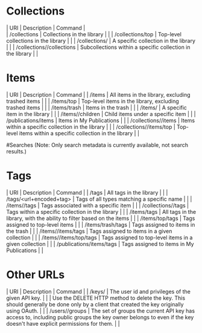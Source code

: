 # Collections

| URI | Description | Command |  
| <prefix>/collections | Collections in the library | |
| <prefix>/collections/top | Top-level collections in the library | |
| <prefix>/collections/<collectionKey> | A specific collection in the library | |
| <prefix>/collections/<collectionKey>/collections | Subcollections within a specific collection in the library | |

# Items

| URI | Description | Command |
| <prefix>/items | All items in the library, excluding trashed items | |
| <prefix>/items/top | Top-level items in the library, excluding trashed items | |
| <prefix>/items/trash | Items in the trash | |
| <prefix>/items/<itemKey> | A specific item in the library | |
| <prefix>/items/<itemKey>/children | Child items under a specific item | |
| <prefix>/publications/items | Items in My Publications | |
| <prefix>/collections/<collectionKey>/items | Items within a specific collection in the library | |
| <prefix>/collections/<collectionKey>/items/top | Top-level items within a specific collection in the library | |

#Searches
(Note: Only search metadata is currently available, not search results.)

# Tags
| URI | Description | Command |
| <prefix>/tags | All tags in the library | |
| <prefix>/tags/<url+encoded+tag> | Tags of all types matching a specific name | |
| <prefix>/items/<itemKey>/tags | Tags associated with a specific item | |
| <prefix>/collections/<collectionKey>/tags | Tags within a specific collection in the library | |
| <prefix>/items/tags | All tags in the library, with the ability to filter based on the items | |
| <prefix>/items/top/tags | Tags assigned to top-level items | |
| <prefix>/items/trash/tags | Tags assigned to items in the trash | |
| <prefix>/items/<collectionKey>/items/tags | Tags assigned to items in a given collection | |
| <prefix>/items/<collectionKey>/items/top/tags | Tags assigned to top-level items in a given collection | |
| <prefix>/publications/items/tags | Tags assigned to items in My Publications | |

# Other URLs
| URI | Description | Command |
| /keys/<key> | The user id and privileges of the given API key. | | | Use the DELETE HTTP method to delete the key. This should generally be done only by a client that created the key originally using OAuth. | |
| /users/<userID>/groups | The set of groups the current API key has access to, including public groups the key owner belongs to even if the key doesn't have explicit permissions for them. | |

